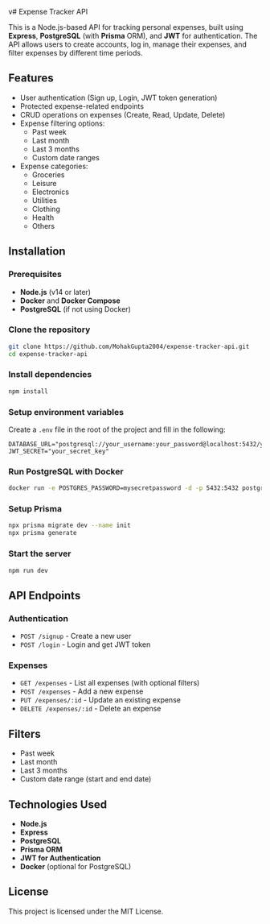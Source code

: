 v# Expense Tracker API

This is a Node.js-based API for tracking personal expenses, built using **Express**, **PostgreSQL** (with **Prisma** ORM), and **JWT** for authentication. The API allows users to create accounts, log in, manage their expenses, and filter expenses by different time periods.

## Features

- User authentication (Sign up, Login, JWT token generation)
- Protected expense-related endpoints
- CRUD operations on expenses (Create, Read, Update, Delete)
- Expense filtering options:
  - Past week
  - Last month
  - Last 3 months
  - Custom date ranges
- Expense categories:
  - Groceries
  - Leisure
  - Electronics
  - Utilities
  - Clothing
  - Health
  - Others

## Installation

### Prerequisites

- **Node.js** (v14 or later)
- **Docker** and **Docker Compose**
- **PostgreSQL** (if not using Docker)

### Clone the repository

```bash
git clone https://github.com/MohakGupta2004/expense-tracker-api.git
cd expense-tracker-api
```

### Install dependencies

```bash
npm install
```

### Setup environment variables

Create a `.env` file in the root of the project and fill in the following:

```env
DATABASE_URL="postgresql://your_username:your_password@localhost:5432/your_database"
JWT_SECRET="your_secret_key"
```

### Run PostgreSQL with Docker

```bash
docker run -e POSTGRES_PASSWORD=mysecretpassword -d -p 5432:5432 postgres
```

### Setup Prisma

```bash
npx prisma migrate dev --name init
npx prisma generate
```

### Start the server

```bash
npm run dev
```

## API Endpoints

### Authentication

- `POST /signup` - Create a new user
- `POST /login` - Login and get JWT token

### Expenses

- `GET /expenses` - List all expenses (with optional filters)
- `POST /expenses` - Add a new expense
- `PUT /expenses/:id` - Update an existing expense
- `DELETE /expenses/:id` - Delete an expense

## Filters

- Past week
- Last month
- Last 3 months
- Custom date range (start and end date)

## Technologies Used

- **Node.js**
- **Express**
- **PostgreSQL**
- **Prisma ORM**
- **JWT for Authentication**
- **Docker** (optional for PostgreSQL)

## License

This project is licensed under the MIT License.
